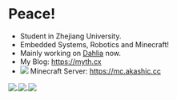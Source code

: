 # Peace!

+ Student in Zhejiang University.
+ Embedded Systems, Robotics and Minecraft!
+ Mainly working on [Dahlia](https://github.com/Mythologyli/Dahlia) now.
+ My Blog: https://myth.cx
+ ![](https://skin.akashic.cc/avatar/player/Myth?size=20) Minecraft Server: https://mc.akashic.cc

<a href="https://github.com/anuraghazra/github-readme-stats">
  <img align="center" src="https://github-readme-stats.vercel.app/api?username=Mythologyli&show_icons=true&count_private=true" />
</a>
<a href="https://github.com/anuraghazra/github-readme-stats">
  <img align="center" src="https://github-readme-stats.vercel.app/api/top-langs/?username=Mythologyli&layout=compact" />
</a>
<a href="https://github.com/anuraghazra/github-readme-stats">
  <img align="center" src="https://github-readme-stats.vercel.app/api/wakatime?username=Mythologyli&custom_title=Coding%20Time%20Last%20Week&layout=compact" />
</a>
